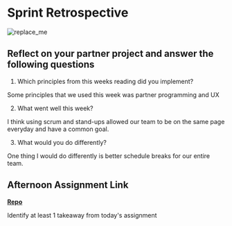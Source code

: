 # Sprint Retrospective

![replace_me](https://codeworks.blob.core.windows.net/public/assets/img/illustrations/placeholder.svg)

## Reflect on your partner project and answer the following questions

1. Which principles from this weeks reading did you implement?

Some principles that we used this week was partner programming and UX

2. What went well this week?

I think using scrum and stand-ups allowed our team to be on the same page everyday and have a common goal.

3. What would you do differently?

One thing I would do differently is better schedule breaks for our entire team.

## Afternoon Assignment Link

**[Repo](https://github.com/garrett-adamss/<ASSIGNMENT_REPO>)**

Identify at least 1 takeaway from today's assignment
